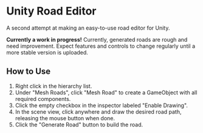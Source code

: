 # Unity Road Editor

A second attempt at making an easy-to-use road editor for Unity.

**Currently a work in progress!**  Currently, generated roads are rough and need improvement.  Expect features and controls to change regularly until a more stable version is uploaded.

## How to Use
1. Right click in the hierarchy list.
2. Under "Mesh Roads", click "Mesh Road" to create a GameObject with all required components.
3. Click the empty checkbox in the inspector labeled "Enable Drawing".
4. In the scene view, click anywhere and draw the desired road path, releasing the mouse button when done.
5. Click the "Generate Road" button to build the road.
